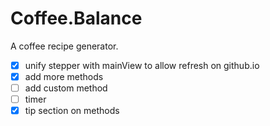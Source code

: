 # Coffee.Balance

A coffee recipe generator.

- [x] unify stepper with mainView to allow refresh on github.io
- [x] add more methods 
- [ ] add custom method
- [ ] timer
- [x] tip section on methods